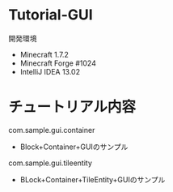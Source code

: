 Tutorial-GUI
============

開発環境
* Minecraft 1.7.2
* Minecraft Forge #1024
* IntelliJ IDEA 13.02

チュートリアル内容
==================

com.sample.gui.container

* Block+Container+GUIのサンプル

com.sample.gui.tileentity

* BLock+Container+TileEntity+GUIのサンプル
